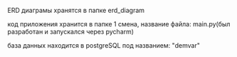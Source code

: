 ERD диаграмы хранятся в папке erd_diagram

код приложения хранится в папке 1 смена, название файла: main.py(был разработан и запускался через pycharm)

база данных находится в postgreSQL под названием: "demvar"
